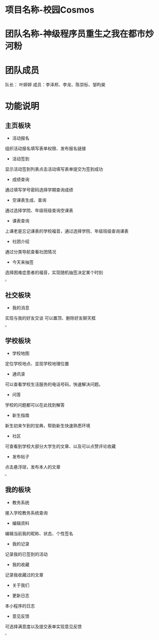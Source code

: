 # 项目名称-校园Cosmos

# 团队名称-神级程序员重生之我在都市炒河粉

# 团队成员

队长： 叶婷婷
成员：李泽邦、李龙、陈崇标、邹昀昊

# 功能说明

## 主页板块

- 活动报名

组织活动报名填写表单权限、发布报名链接

- 活动签到

显示活动签到列表点击活动填写表单提交为签到成功

- 成绩查询

通过填写学号密码选择学期查询成绩

- 空课表生成、查询

通过选择学院、年级班级查询空课表

- 课表查询

上课老是忘记课表的学校福音，通过选择学院、年级班级查询课表

- 社团介绍

通过分类导航查看社团情况

- 今天来抽签

选择困难症患者的福音，实现随机抽签决定某个时刻

<img src="https://gitee.com/bydijia/image/raw/master/202204220239843.png" style="zoom:33%;" />



## 社交板块

- 我的消息

实现与我的好友交谈 可以置顶、删除好友聊天框



<img src="https://gitee.com/bydijia/image/raw/master/202204220239078.png" style="zoom:33%;" />

## 学校板块

- 学校地图

定位学校地点、显现学校地理位置

- 通讯录

可以查看学校生活服务的电话号码，快速解决问题。

- 问答

学校的问题都可以在此找到解答

- 新生指南

新生初来乍到的宝典，帮助新生快速熟悉环境

- 社区

可查看到学校大部分大学生的文章、以及可以点赞评论收藏

- 发布帖子

点击悬浮球，发布本人的文章

<img src="https://gitee.com/bydijia/image/raw/master/202204220239017.png" style="zoom:33%;" />



## 我的板块

- 教务系统

接入学校教务系统查询

- 编辑资料

编辑当前我的昵称、状态、个性签名

- 我的记录

记录我的已签到的活动

- 我的收藏

记录我收藏过的文章

- 关于我们

- 更新日志

本小程序的日志

- 意见反馈

可选择满意度以及提交表单实现意见反馈

<img src="https://gitee.com/bydijia/image/raw/master/202204220239985.png" style="zoom:33%;" />